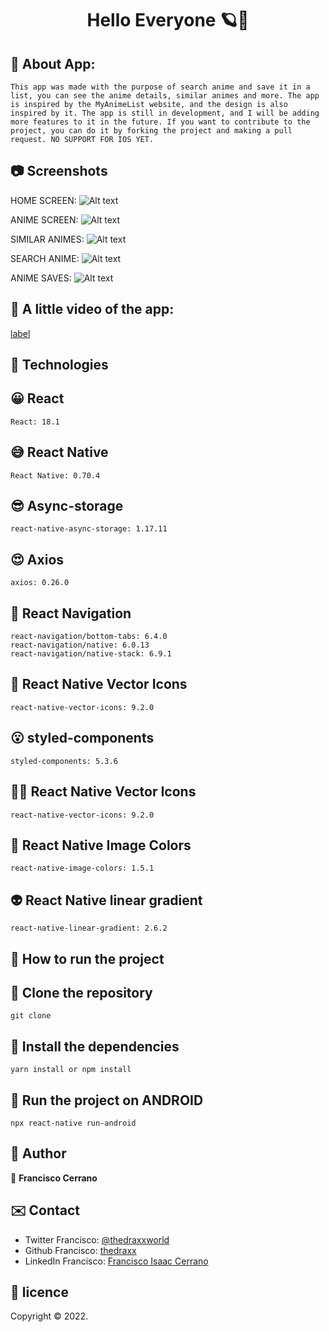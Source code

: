 <h1 align="center"> Hello Everyone 🪐👋</h1>

## 🤖 About App:
    This app was made with the purpose of search anime and save it in a list, you can see the anime details, similar animes and more. The app is inspired by the MyAnimeList website, and the design is also inspired by it. The app is still in development, and I will be adding more features to it in the future. If you want to contribute to the project, you can do it by forking the project and making a pull request. NO SUPPORT FOR IOS YET.

## 📷 Screenshots

HOME SCREEN:
![Alt text](../../../../c:/Users/thedr/OneDrive/Desktop/MyAnimeList/Home.png)

ANIME SCREEN:
![Alt text](../../../../c:/Users/thedr/OneDrive/Desktop/MyAnimeList/carddetail.png)

SIMILAR ANIMES:
![Alt text](../../../../c:/Users/thedr/OneDrive/Desktop/MyAnimeList/similaranimes.png)

SEARCH ANIME:
![Alt text](../../../../c:/Users/thedr/OneDrive/Desktop/MyAnimeList/Search.png)

ANIME SAVES: 
![Alt text](../../../../c:/Users/thedr/OneDrive/Desktop/MyAnimeList/saves.png)

## 🎥 A little video of the app:
[label](../../../../c:/Users/thedr/OneDrive/Desktop/2022-11-20%2015-05-15.mp4)

## 🚀 Technologies

## 😀 React
```
React: 18.1
```
## 😅 React Native
```
React Native: 0.70.4
```
## 😎 Async-storage
```
react-native-async-storage: 1.17.11
```
## 😍 Axios
```
axios: 0.26.0
```
## 🤯 React Navigation
```
react-navigation/bottom-tabs: 6.4.0
react-navigation/native: 6.0.13
react-navigation/native-stack: 6.9.1
```
## 🤩 React Native Vector Icons
```
react-native-vector-icons: 9.2.0
```
## 😮 styled-components
```
styled-components: 5.3.6
```
## 😵‍💫 React Native Vector Icons
```
react-native-vector-icons: 9.2.0
```
##  👻 React Native Image Colors
```
react-native-image-colors: 1.5.1
```
## 👽 React Native linear gradient
```
react-native-linear-gradient: 2.6.2   
```

## 📱 How to run the project

## 🤖 Clone the repository
```
git clone
```
## 🤖 Install the dependencies
```
yarn install or npm install
```
## 🤖 Run the project on ANDROID
```
npx react-native run-android
```


## 🤔 Author
👤 **Francisco Cerrano**

## ✉️ Contact
- Twitter Francisco: [@thedraxxworld](https://twitter.com/ThedraxxWorld)
- Github Francisco: [thedraxx](https://github.com/thedraxx)
- LinkedIn Francisco: [Francisco Isaac Cerrano](https://www.linkedin.com/in/cerranofrancisco/)

## 📝 licence
Copyright © 2022.<br />